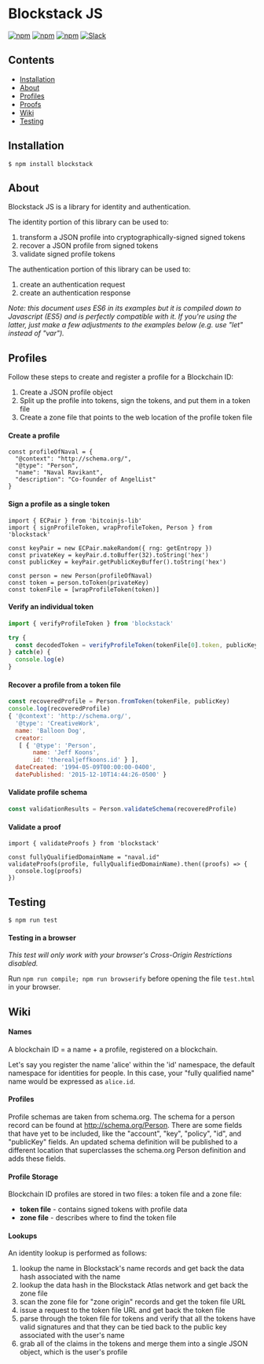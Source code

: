 # Blockstack JS

[![npm](https://img.shields.io/npm/l/blockstack.svg)](https://www.npmjs.com/package/blockstack)
[![npm](https://img.shields.io/npm/v/blockstack.svg)](https://www.npmjs.com/package/blockstack)
[![npm](https://img.shields.io/npm/dm/blockstack.svg)](https://www.npmjs.com/package/blockstack)
[![Slack](http://slack.blockstack.org/badge.svg)](http://slack.blockstack.org/)

## Contents

* [Installation](#installation)
* [About](#about)
* [Profiles](#profiles)
* [Proofs](#proofs)
* [Wiki](#wiki)
* [Testing](#testing)

## Installation

```
$ npm install blockstack
```

## About

Blockstack JS is a library for identity and authentication.

The identity portion of this library can be used to:

1. transform a JSON profile into cryptographically-signed signed tokens
1. recover a JSON profile from signed tokens
1. validate signed profile tokens

The authentication portion of this library can be used to:

1. create an authentication request
1. create an authentication response

*Note: this document uses ES6 in its examples but it is compiled down to Javascript (ES5) and is perfectly compatible with it. If you're using the latter, just make a few adjustments to the examples below (e.g. use "let" instead of "var").*

## Profiles

Follow these steps to create and register a profile for a Blockchain ID:

1. Create a JSON profile object
2. Split up the profile into tokens, sign the tokens, and put them in a token file
3. Create a zone file that points to the web location of the profile token file

#### Create a profile

```es6
const profileOfNaval = {
  "@context": "http://schema.org/",
  "@type": "Person",
  "name": "Naval Ravikant",
  "description": "Co-founder of AngelList"
}
```

#### Sign a profile as a single token

```es6
import { ECPair } from 'bitcoinjs-lib'
import { signProfileToken, wrapProfileToken, Person } from 'blockstack'

const keyPair = new ECPair.makeRandom({ rng: getEntropy })
const privateKey = keyPair.d.toBuffer(32).toString('hex')
const publicKey = keyPair.getPublicKeyBuffer().toString('hex')

const person = new Person(profileOfNaval)
const token = person.toToken(privateKey)
const tokenFile = [wrapProfileToken(token)]
```

#### Verify an individual token

```js
import { verifyProfileToken } from 'blockstack'

try {
  const decodedToken = verifyProfileToken(tokenFile[0].token, publicKey)
} catch(e) {
  console.log(e)
}
```

#### Recover a profile from a token file

```js
const recoveredProfile = Person.fromToken(tokenFile, publicKey)
console.log(recoveredProfile)
{ '@context': 'http://schema.org/',
  '@type': 'CreativeWork',
  name: 'Balloon Dog',
  creator: 
   [ { '@type': 'Person',
       name: 'Jeff Koons',
       id: 'therealjeffkoons.id' } ],
  dateCreated: '1994-05-09T00:00:00-0400',
  datePublished: '2015-12-10T14:44:26-0500' }
```

#### Validate profile schema

```js
const validationResults = Person.validateSchema(recoveredProfile)
```

#### Validate a proof

```es6
import { validateProofs } from 'blockstack'

const fullyQualifiedDomainName = "naval.id"
validateProofs(profile, fullyQualifiedDomainName).then((proofs) => {
  console.log(proofs)
})
```

## Testing

```
$ npm run test
```

#### Testing in a browser

*This test will only work with your browser's Cross-Origin Restrictions disabled.*

Run `npm run compile; npm run browserify` before opening the file `test.html`
in your browser.

## Wiki

#### Names

A blockchain ID = a name + a profile, registered on a blockchain.

Let's say you register the name 'alice' within the 'id' namespace, the default namespace for identities for people. In this case, your "fully qualified name" name would be expressed as `alice.id`.

#### Profiles

Profile schemas are taken from schema.org. The schema for a person record can be found at http://schema.org/Person. There are some fields that have yet to be included, like the "account", "key", "policy", "id", and "publicKey" fields. An updated schema definition will be published to a different location that superclasses the schema.org Person definition and adds these fields.

#### Profile Storage

Blockchain ID profiles are stored in two files: a token file and a zone file:

+ **token file** - contains signed tokens with profile data
+ **zone file** - describes where to find the token file

#### Lookups

An identity lookup is performed as follows:

1. lookup the name in Blockstack's name records and get back the data hash associated with the name
2. lookup the data hash in the Blockstack Atlas network and get back the zone file
3. scan the zone file for "zone origin" records and get the token file URL
4. issue a request to the token file URL and get back the token file
5. parse through the token file for tokens and verify that all the tokens have valid signatures and that they can be tied back to the public key associated with the user's name
6. grab all of the claims in the tokens and merge them into a single JSON object, which is the user's profile
